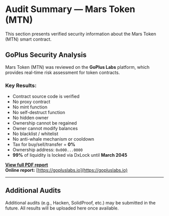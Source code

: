 # Audit Summary — Mars Token (MTN)

This section presents verified security information about the Mars Token (MTN) smart contract.

## GoPlus Security Analysis

Mars Token (MTN) was reviewed on the **GoPlus Labs** platform, which provides real-time risk assessment for token contracts.

### Key Results:

- Contract source code is verified  
- No proxy contract  
- No mint function  
- No self-destruct function  
- No hidden owner  
- Ownership cannot be regained  
- Owner cannot modify balances  
- No blacklist / whitelist  
- No anti-whale mechanism or cooldown  
- Tax for buy/sell/transfer = **0%**  
- Ownership address: `0x000...0000`  
- **99%** of liquidity is locked via DxLock until **March 2045**

**[View full PDF report](./Mars_Token_GoPlus_Audit.pdf)**  
**Online report:** [https://gopluslabs.io](https://gopluslabs.io)

---

## Additional Audits

Additional audits (e.g., Hacken, SolidProof, etc.) may be submitted in the future. All results will be uploaded here once available.
